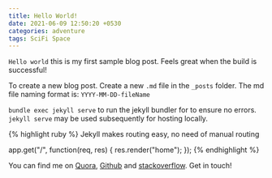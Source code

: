 ```yaml
---
title: Hello World!
date: 2021-06-09 12:50:20 +0530
categories: adventure
tags: SciFi Space
---
```


`Hello world` this is my first sample blog post. Feels great when the build is successful!

To create a new blog post. Create a new `.md` file in the `_posts` folder. The md file naming format is: `YYYY-MM-DD-fileName`

`bundle exec jekyll serve` to run the jekyll bundler for to ensure no errors. `jekyll serve` may be used subsequently for hosting locally.

{% highlight ruby %}
Jekyll makes routing easy, no need of manual routing

app.get("/", function(req, res) {
  res.render("home");
});
{% endhighlight %}

You can find me on [Quora][quora], [Github][github] and [stackoverflow][stack]. Get in touch!

[quora]: https://www.quora.com/profile/Ritobrato-Chatterjee
[github]: https://github.com/Ritobrato
[stack]: https://stackoverflow.com/users/16102838/ritobrato-chatterjee
